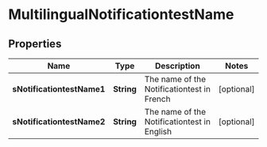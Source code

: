 

# MultilingualNotificationtestName

## Properties

Name | Type | Description | Notes
------------ | ------------- | ------------- | -------------
**sNotificationtestName1** | **String** | The name of the Notificationtest in French |  [optional]
**sNotificationtestName2** | **String** | The name of the Notificationtest in English |  [optional]




